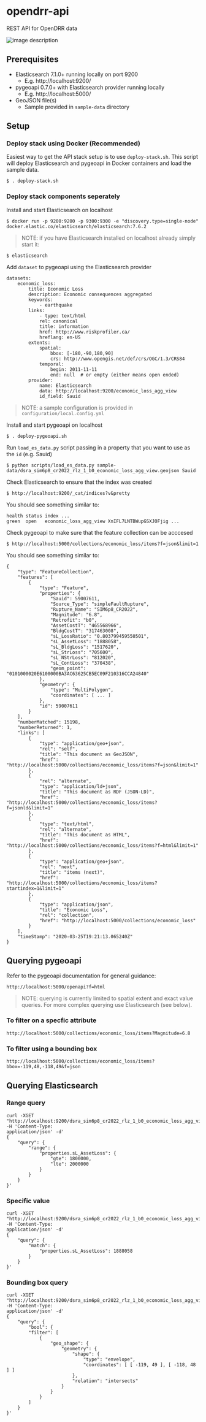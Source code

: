 # opendrr-api
REST API for OpenDRR data

![image description](https://github.com/OpenDRR/documentation/blob/master/models/OpenDRR%20API.png)

## Prerequisites
 - Elasticsearch 7.1.0+ running locally on port 9200
    - E.g. http://localhost:9200/
- pygeoapi 0.7.0+ with Elasticsearch provider running locally
    - E.g. http://localhost:5000/
- GeoJSON file(s)
    - Sample provided in `sample-data` directory

## Setup

### Deploy stack using Docker (Recommended)

Easiest way to get the API stack setup is to use `deploy-stack.sh`. This script will deploy Elasticsearch and pygeoapi in Docker containers and load the sample data.

    $ . deploy-stack.sh
  
### Deploy stack components seperately

Install and start Elasticsearch on localhost

    $ docker run -p 9200:9200 -p 9300:9300 -e "discovery.type=single-node" docker.elastic.co/elasticsearch/elasticsearch:7.6.2

> NOTE: if you have Elasticsearch installed on localhost already simply start it:

    $ elasticsearch

Add `dataset` to pygeoapi using the Elasticsearch provider

    datasets:
        economic_loss:
            title: Economic Loss
            description: Economic consequences aggregated
            keywords:
                - earthquake
            links:
                - type: text/html
                rel: canonical
                title: information
                href: http://www.riskprofiler.ca/
                hreflang: en-US
            extents:
                spatial:
                    bbox: [-180,-90,180,90]
                    crs: http://www.opengis.net/def/crs/OGC/1.3/CRS84
                temporal:
                    begin: 2011-11-11
                    end: null  # or empty (either means open ended)
            provider:
                name: Elasticsearch
                data: http://localhost:9200/economic_loss_agg_view
                id_field: Sauid

> NOTE: a sample configuration is provided in `configuration/local.config.yml`

Install and start pygeoapi on localhost

    $ . deploy-pygeoapi.sh

Run `load_es_data.py` script passing in a property that you want to use as the `id` (e.g. Sauid)

    $ python scripts/load_es_data.py sample-data/dsra_sim6p8_cr2022_rlz_1_b0_economic_loss_agg_view.geojson Sauid

Check Elasticsearch to ensure that the index was created

    $ http://localhost:9200/_cat/indices?v&pretty

You should see something similar to:

    health status index ...
    green  open   economic_loss_agg_view XnIFL7LNTBWupGSXJOFjig ...

Check pygeoapi to make sure that the feature collection can be acccesed

    $ http://localhost:5000/collections/economic_loss/items?f=json&limit=1

You should see something similar to:

    {
        "type": "FeatureCollection",
        "features": [
            {
                "type": "Feature",
                "properties": {
                    "Sauid": 59007611,
                    "Source_Type": "simpleFaultRupture",
                    "Rupture_Name": "SIM6p8_CR2022",
                    "Magnitude": "6.8",
                    "Retrofit": "b0",
                    "AssetCostT": "465568966",
                    "BldgCostT": "317463008",
                    "sL_LossRatio": "0.803799459550501",
                    "sL_AssetLoss": "1888058",
                    "sL_BldgLoss": "1517620",
                    "sL_StrLoss": "705600",
                    "sL_NStrLoss": "812020",
                    "sL_ContLoss": "370438",
                    "geom_point": "0101000020E6100000BA3AC63625CB5EC09F210316CCA24840"
                },
                "geometry": {
                    "type": "MultiPolygon",
                    "coordinates": [ ... ]
                },
                "id": 59007611
            }
        ],
        "numberMatched": 15198,
        "numberReturned": 1,
        "links": [
            {
                "type": "application/geo+json",
                "rel": "self",
                "title": "This document as GeoJSON",
                "href": "http://localhost:5000/collections/economic_loss/items?f=json&limit=1"
            },
            {
                "rel": "alternate",
                "type": "application/ld+json",
                "title": "This document as RDF (JSON-LD)",
                "href": "http://localhost:5000/collections/economic_loss/items?f=jsonld&limit=1"
            },
            {
                "type": "text/html",
                "rel": "alternate",
                "title": "This document as HTML",
                "href": "http://localhost:5000/collections/economic_loss/items?f=html&limit=1"
            },
            {
                "type": "application/geo+json",
                "rel": "next",
                "title": "items (next)",
                "href": "http://localhost:5000/collections/economic_loss/items?startindex=1&limit=1"
            },
            {
                "type": "application/json",
                "title": "Economic Loss",
                "rel": "collection",
                "href": "http://localhost:5000/collections/economic_loss"
            }
        ],
        "timeStamp": "2020-03-25T19:21:13.065240Z"
    }

## Querying pygeoapi

Refer to the pygeoapi documentation for general guidance:

    http://localhost:5000/openapi?f=html

> NOTE: querying is currently limited to spatial extent and exact value queries. For more complex querying use Elasticsearch (see below).

### To filter on a specfic attribute

    http://localhost:5000/collections/economic_loss/items?Magnitude=6.8

### To filter using a bounding box

    http://localhost:5000/collections/economic_loss/items?bbox=-119,48,-118,49&f=json

## Querying Elasticsearch

### Range query

    curl -XGET "http://localhost:9200/dsra_sim6p8_cr2022_rlz_1_b0_economic_loss_agg_view/_search" -H 'Content-Type: 
    application/json' -d'
    {  
        "query": {    
            "range": {      
                "properties.sL_AssetLoss": {        
                    "gte": 1800000,        
                    "lte": 2000000      
                }    
            }  
        }
    }'

### Specific value

    curl -XGET "http://localhost:9200/dsra_sim6p8_cr2022_rlz_1_b0_economic_loss_agg_view/_search" -H 'Content-Type: 
    application/json' -d'
    {  
        "query": {    
            "match": {      
                "properties.sL_AssetLoss": 1888058    
            }  
        }
    }'

### Bounding box query

    curl -XGET "http://localhost:9200/dsra_sim6p8_cr2022_rlz_1_b0_economic_loss_agg_view/_search" -H 'Content-Type: 
    application/json' -d'
    {  
        "query": {
            "bool": {
            "filter": [
                {
                    "geo_shape": {
                        "geometry": {
                            "shape": {
                                "type": "envelope",
                                "coordinates": [ [ -119, 49 ], [ -118, 48 ] ]
                            },
                            "relation": "intersects"
                        }
                    }
                }
            ]
        }
    }'
